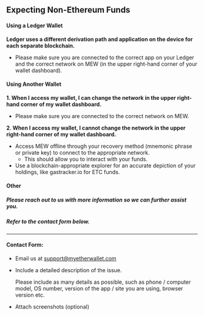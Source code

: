 ## Expecting Non-Ethereum Funds

#### Using a Ledger Wallet

**Ledger uses a different derivation path and application on the device for each separate blockchain.**

- Please make sure you are connected to the correct app on your Ledger and the correct network on MEW (in the upper right-hand corner of your wallet dashboard).

#### Using Another Wallet

**1. When I access my wallet, I can change the network in the upper right-hand corner of my wallet dashboard.**

- Please make sure you are connected to the correct network on MEW.

**2. When I access my wallet, I cannot change the network in the upper right-hand corner of my wallet dashboard.**

- Access MEW offline through your recovery method (mnemonic phrase or private key) to connect to the appropriate network.
  - This should allow you to interact with your funds.
- Use a blockchain-appropriate explorer for an accurate depiction of your holdings, like gastracker.io for ETC funds.

#### Other

##### Please reach out to us with more information so we can further assist you.

##### Refer to the contact form below.

* * *

#### Contact Form:

- Email us at [support@myetherwallet.com](mailto:support@myetherwallet.com)

- <p>Include a detailed description of the issue.</p>
  <note>Please include as many details as possible, such as phone / computer model, OS number, version of the app / site you are using, browser version etc.</note>

- Attach screenshots (optional)
